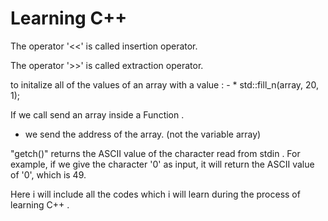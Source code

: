 # Learning  C++

 The operator '<<' is called insertion operator.
 
 
 The operator '>>' is called extraction operator.
 
 to initalize all of the values of an array with a value : - 
    * std::fill_n(array, 20, 1);
    
 If we call send an array inside a Function .
   - we send the address of the array. (not the variable array)
 
 "getch()" returns the ASCII value of the character read from stdin . 
  For example, if we give the character '0' as input, it will return the ASCII value of '0', which is 49.

Here i will include all the codes which i will learn during the process of learning C++ .
